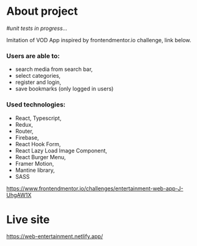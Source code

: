 # About project
*#unit tests in progress...* 

Imitation of VOD App inspired by frontendmentor.io challenge, link below. 

### Users are able to: 
- search media from search bar,
- select categories,
- register and login,
- save bookmarks (only logged in users)

### Used technologies: 
- React, Typescript,
- Redux,
- Router,
- Firebase,
- React Hook Form,
- React Lazy Load Image Component,
- React Burger Menu,
- Framer Motion,
- Mantine library,
- SASS


https://www.frontendmentor.io/challenges/entertainment-web-app-J-UhgAW1X


# Live site 

https://web-entertainment.netlify.app/

